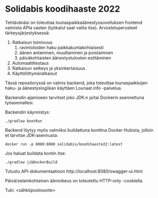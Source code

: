 # Solidabis koodihaaste 2022

Tehtävänäsi on toteuttaa lounaspaikkaäänestyssovelluksen frontend valmista APIa vasten (työkalut saat valita itse).
Arvosteluperusteet tärkeysjärjestyksessä:

 1. Ratkaisun toimivuus
    1. ravintoloiden haku paikkakuntakohtaisesti
    2. äänen antaminen, muuttaminen ja poistaminen
    3. päiväkohtaisten äänestystulosten esittäminen
 2. Automaattitestaus
 3. Ratkaisun selkeys ja yksinkertaisuus
 4. Käyttöliittymäratkaisut

Tässä repositoryssä on valmis backend, joka toteuttaa lounaspaikkojen
haku- ja äänestyslogiikan käyttäen Lounaat.info -palvelua.

Backendin ajamiseen tarvitset joko JDK:n ja/tai Dockerin asennettuna työasemallesi.

Backendin käynnistys:

    ./gradlew bootRun

Backend löytyy myös valmiiksi buildattuna konttina Docker Hubista, jolloin et tarvitse JDK-asennusta:

    docker run -p 8080:8080 solidabis/koodihaaste22:latest

Jos haluat buildata kontin itse:

    ./gradlew jibDockerBuild

Tutustu API-dokumentaatioon http://localhost:8080/swagger-ui.html

Päivä/selainkohtainen äänioikeus on toteutettu HTTP-only -cookiella.

Tuki: <sähköpostiosoite>
